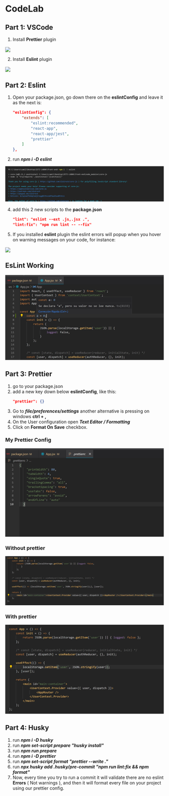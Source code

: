 
# CodeLab

## Part 1: VSCode

1. Install **Prettier** plugin

<img align="center" src="img/1.PNG">


2. Install **Eslint** plugin

<img align="center" src="img/2.PNG">

## Part 2: Eslint
1. Open your package.json, go down there on the **eslintConfig** and leave it as the next is:
	```json
	"eslintConfig": {
		"extends": [
			"eslint:recommended",
			"react-app",
			"react-app/jest",
			"prettier"
		]
	},
2. run ***npm i -D eslint***

<img src="https://github.com/Rincon10/IETI-LAB06/blob/main/resources/img/01-esLint.jpg" />

4. add this 2 new scripts to the **package.json**
	```json
	"lint": "eslint --ext .js,.jsx .",
	"lint:fix": "npm run lint -- --fix"
	 ```
4. If you installed **eslint** plugin the eslint errors will popup when you hover on warning messages on your code, for instance:
<img align="center" src="img/3.PNG">

## EsLint Working

<img src="https://github.com/Rincon10/IETI-LAB06/blob/main/resources/img/02-esLintWorking.jpg" />


## Part 3: Prettier
1. go to your package.json
2. add a new key down below **eslintConfig**, like this:
    ```json
    "prettier": {}
    ```
3. Go to ***file/preferences/settings*** another alternative is pressing on windows **ctrl + ,**
4. On the User configuration open ***Text Editor / Formatting***
5. Click on **Format On Save** checkbox.

### My Prettier Config

<img src="https://github.com/Rincon10/IETI-LAB06/blob/main/resources/img/03-myPrettierConfig.jpg" />

### Without prettier

<img src="https://github.com/Rincon10/IETI-LAB06/blob/main/resources/img/04-without-prettier.jpg" />

### With prettier

<img src="https://github.com/Rincon10/IETI-LAB06/blob/main/resources/img/05-with-prettier.jpg" />

## Part 4: Husky
1. run ***npm i -D husky***
2. run ***npm set-script prepare "husky install"***
3. run ***npm run prepare***
4. run ***npm i -D prettier***
5. run ***npm set-script format "prettier --write ."***
6. run ***npx husky add .husky/pre-commit "npm run lint:fix && npm format"***
7. Now, every time you try to run a commit it will validate there are no eslint **Errors** ( Not warnings ), and then it will format every file on your project using our prettier config.
